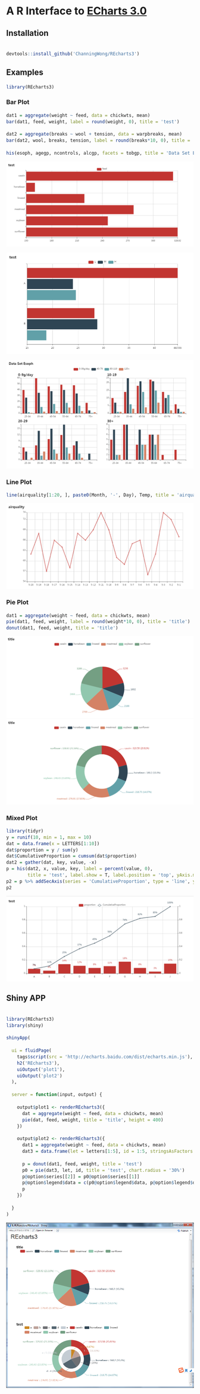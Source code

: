 # A R Interface to [ECharts 3.0](https://github.com/ecomfe/echarts)


## Installation

```r

devtools::install_github('ChanningWong/REcharts3')

```

## Examples

```r
library(REcharts3)
```


### Bar Plot

```r
dat1 = aggregate(weight ~ feed, data = chickwts, mean)
bar(dat1, feed, weight, label = round(weight, 0), title = 'test')

dat2 = aggregate(breaks ~ wool + tension, data = warpbreaks, mean)
bar(dat2, wool, breaks, tension, label = round(breaks*10, 0), title = 'test')

his(esoph, agegp, ncontrols, alcgp, facets = tobgp, title = 'Data Set Esoph')

```

![Bar Plot 1](screenshots/barplot1.PNG)

![Bar Plot 2](screenshots/barplot2.PNG)

![Bar Plot 3](screenshots/barplot3.PNG)


### Line Plot

```r
line(airquality[1:20, ], paste0(Month, '-', Day), Temp, title = 'airquality')
```

![Line Plot 1](screenshots/lineplot1.PNG)



### Pie Plot

```r
dat1 = aggregate(weight ~ feed, data = chickwts, mean)
pie(dat1, feed, weight, label = round(weight*10, 0), title = 'title')
donut(dat1, feed, weight, title = 'title')
```

![Pie Plot 1](screenshots/pieplot1.PNG)
![Pie Plot 2](screenshots/pieplot2.PNG)




### Mixed Plot

```r
library(tidyr)
y = runif(10, min = 1, max = 10)
dat = data.frame(x = LETTERS[1:10])
dat$proportion = y / sum(y)
dat$CumulativeProportion = cumsum(dat$proportion)
dat2 = gather(dat, key, value, -x)
p = his(dat2, x, value, key, label = percent(value, 0), 
        title = 'test', label.show = T, label.position = 'top', yAxis.max = 1)
p2 = p %>% addSecAxis(series = 'CumulativeProportion', type = 'line', yAxis.max = 1)
p2
```

![Pie Plot 1](screenshots/mixedplot1.PNG)









## Shiny APP

```r

library(REcharts3)
library(shiny)

shinyApp(

  ui = fluidPage(
    tags$script(src = 'http://echarts.baidu.com/dist/echarts.min.js'),
    h2('REcharts3'),
    uiOutput('plot1'),
    uiOutput('plot2')
  ),
  
  server = function(input, output) {
    
    output$plot1 <- renderREcharts3({
      dat = aggregate(weight ~ feed, data = chickwts, mean)
      pie(dat, feed, weight, title = 'title', height = 400)
    })
    
    output$plot2 <- renderREcharts3({
      dat1 = aggregate(weight ~ feed, data = chickwts, mean)
      dat3 = data.frame(let = letters[1:5], id = 1:5, stringsAsFactors = F)
      
      p = donut(dat1, feed, weight, title = 'test')
      p0 = pie(dat3, let, id, title = 'test', chart.radius = '30%')
      p@option$series[[2]] = p0@option$series[[1]]
      p@option$legend$data = c(p0@option$legend$data, p@option$legend$data)
      p
    })
    
  }
)

```

![shiny 1](screenshots/shiny1.PNG)






